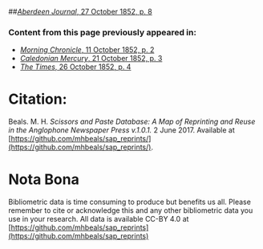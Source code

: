 ##[*Aberdeen Journal*, 27 October 1852, p. 8](https://mhbeals.github.io/sap_html/Aberdeen-Journal/Aberdeen-Journal-27-October-1852-p-8)

### Content from this page previously appeared in:
+ [*Morning Chronicle*, 11 October 1852, p. 2](https://mhbeals.github.io/sap_html/Morning-Chronicle/Morning-Chronicle-11-October-1852-p-2)
+ [*Caledonian Mercury*, 21 October 1852, p. 3](https://mhbeals.github.io/sap_html/Caledonian-Mercury/Caledonian-Mercury-21-October-1852-p-3)
+ [*The Times*, 26 October 1852, p. 4](https://mhbeals.github.io/sap_html/The-Times/The-Times-26-October-1852-p-4)
                    
# Citation: 

Beals. M. H. *Scissors and Paste Database: A Map of Reprinting and Reuse in the Anglophone Newspaper Press v.1.0.1.* 2 June 2017. Available at [https://github.com/mhbeals/sap_reprints/](https://github.com/mhbeals/sap_reprints/). 
                    
# Nota Bona

Bibliometric data is time consuming to produce but benefits us all. Please remember to cite or acknowledge this and any other bibliometric data you use in your research. All data is available CC-BY 4.0 at [https://github.com/mhbeals/sap_reprints](https://github.com/mhbeals/sap_reprints)